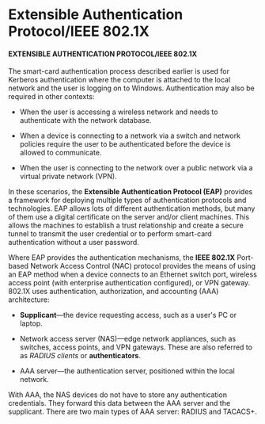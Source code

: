 # Extensible Authentication Protocol/IEEE 802.1X

#### EXTENSIBLE AUTHENTICATION PROTOCOL/IEEE 802.1X

The smart-card authentication process described earlier is used for Kerberos authentication where the computer is attached to the local network and the user is logging on to Windows. Authentication may also be required in other contexts:

-   When the user is accessing a wireless network and needs to authenticate with the network database.
    
-   When a device is connecting to a network via a switch and network policies require the user to be authenticated before the device is allowed to communicate.
    
-   When the user is connecting to the network over a public network via a virtual private network (VPN).
    

In these scenarios, the **Extensible Authentication Protocol (EAP)** provides a framework for deploying multiple types of authentication protocols and technologies. EAP allows lots of different authentication methods, but many of them use a digital certificate on the server and/or client machines. This allows the machines to establish a trust relationship and create a secure tunnel to transmit the user credential or to perform smart-card authentication without a user password.

Where EAP provides the authentication mechanisms, the **IEEE 802.1X** Port-based Network Access Control (NAC) protocol provides the means of using an EAP method when a device connects to an Ethernet switch port, wireless access point (with enterprise authentication configured), or VPN gateway. 802.1X uses authentication, authorization, and accounting (AAA) architecture:

-   **Supplicant**—the device requesting access, such as a user's PC or laptop.
    
-   Network access server (NAS)—edge network appliances, such as switches, access points, and VPN gateways. These are also referred to as _RADIUS clients_ or **authenticators**.
    
-   AAA server—the authentication server, positioned within the local network.
    

With AAA, the NAS devices do not have to store any authentication credentials. They forward this data between the AAA server and the supplicant. There are two main types of AAA server: RADIUS and TACACS+.